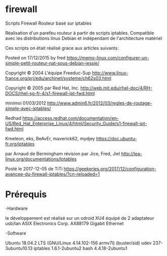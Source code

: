 # firewall
Scripts Firewall Routeur basé sur iptables

Réalisation d'un parefeu routeur à partir de scripts iptables.
Compatible avec les distributions linux Debian et indépendant de l'architecture matériel

Ces scripts on était réalisé grace aux articles suivants:

Posted on 17/12/2015 by fred
https://memo-linux.com/configurer-un-simple-petit-routeur-nat-sous-debian-jessie/

Copyright © 2004 L'équipe Freeduc-Sup
http://www.linux-france.org/prj/edu/archinet/systeme/ch62s03.html

Copyright © 2005 par Red Hat, Inc.
http://web.mit.edu/rhel-doc/4/RH-DOCS/rhel-sg-fr-4/s1-firewall-ipt-fwd.html

minimoi 01/03/2012
http://www.admin6.fr/2012/03/regles-de-routage-simple-avec-iptables/

Redhad
https://access.redhat.com/documentation/en-US/Red_Hat_Enterprise_Linux/4/html/Security_Guide/s1-firewall-ipt-fwd.html

Kmeleon, eks, BeAvEr, maverick62, mydjey
https://doc.ubuntu-fr.org/iptables

par Arnaud de Bermingham révision par Jice, Fred, Jiel
http://lea-linux.org/documentations/Iptables

Posté le 2017-12-05 de TiTi	
https://geekeries.org/2017/12/configuration-avancee-du-firewall-iptables/?cn-reloaded=1

# Prérequis

-Hardware

le développement est réalisé sur un odroid XU4 équipé de 2 adaptateur usb/lan ASIX Electronics Corp. AX88179 Gigabit Ethernet

-Software

Ubuntu 18.04.2 LTS (GNU/Linux 4.14.102-156 armv7l) (buster/sid)
udev 237-3ubuntu10.13
iptables 1.6.1-2ubuntu2
bash 4.4.18-2ubuntu1

